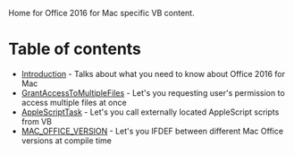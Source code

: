 Home for Office 2016 for Mac specific VB content.
<!--This is the start of the TOC-->
# Table of contents
- [Introduction](articles/Introduction.md) - Talks about what you need to know about Office 2016 for Mac
- [GrantAccessToMultipleFiles](GrantAccessToMultipleFiles.md) - Let's you requesting user's permission to access multiple files at once
- [AppleScriptTask](AppleScriptTask.md) - Let's you call externally located AppleScript scripts from VB
- [MAC_OFFICE_VERSION](MacOfficeVersion.md) - Let's you IFDEF between different Mac Office versions at compile time
